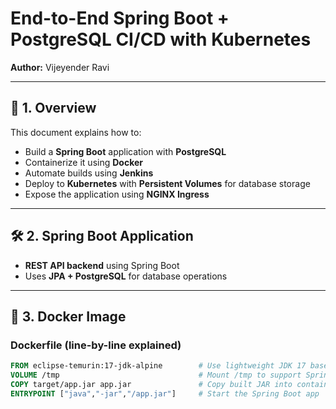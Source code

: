 # End-to-End Spring Boot + PostgreSQL CI/CD with Kubernetes  
**Author:** Vijeyender Ravi  

---

## 📌 1. Overview
This document explains how to:
- Build a **Spring Boot** application with **PostgreSQL**
- Containerize it using **Docker**
- Automate builds using **Jenkins**
- Deploy to **Kubernetes** with **Persistent Volumes** for database storage
- Expose the application using **NGINX Ingress**

---

## 🛠️ 2. Spring Boot Application
- **REST API backend** using Spring Boot  
- Uses **JPA + PostgreSQL** for database operations

---

## 🐳 3. Docker Image

### Dockerfile (line-by-line explained)
```dockerfile
FROM eclipse-temurin:17-jdk-alpine        # Use lightweight JDK 17 base image
VOLUME /tmp                               # Mount /tmp to support Spring Boot temp files
COPY target/app.jar app.jar               # Copy built JAR into container
ENTRYPOINT ["java","-jar","/app.jar"]     # Start the Spring Boot app
